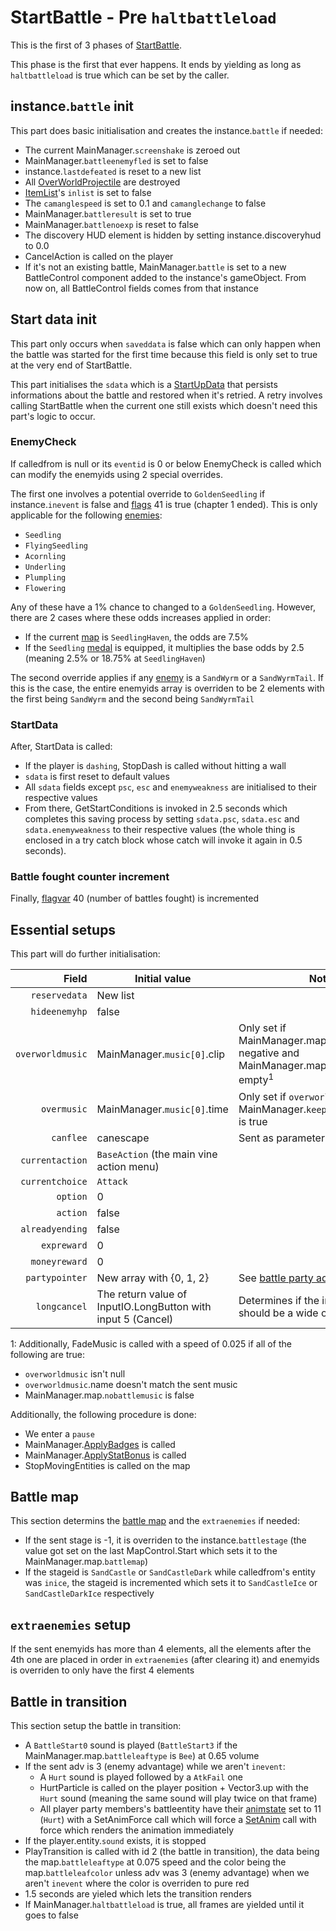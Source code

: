 # StartBattle - Pre `haltbattleload`
This is the first of 3 phases of [StartBattle](../StartBattle.md).

This phase is the first that ever happens. It ends by yielding as long as `haltbattleload` is true which can be set by the caller.

## instance.`battle` init
This part does basic initialisation and creates the instance.`battle` if needed:

- The current MainManager.`screenshake` is zeroed out
- MainManager.`battleenemyfled` is set to false
- instance.`lastdefeated` is reset to a new list
- All [OverWorldProjectile](../Entities/NPCControl/ActionBehaviors/ShootProjectile.md#an-overview-of-overworldprojectile) are destroyed
- [ItemList](../ItemList/ItemList%20State%20Machine.md)'s `inlist` is set to false
- The `camanglespeed` is set to 0.1 and `camanglechange` to false
- MainManager.`battleresult` is set to true
- MainManager.`battlenoexp` is reset to false
- The discovery HUD element is hidden by setting instance.discoveryhud to 0.0
- CancelAction is called on the player
- If it's not an existing battle, MainManager.`battle` is set to a new BattleControl component added to the instance's gameObject. From now on, all BattleControl fields comes from that instance

## Start data init
This part only occurs when `saveddata` is false which can only happen when the battle was started for the first time because this field is only set to true at the very end of StartBattle.

This part initialises the `sdata` which is a [StartUpData](StartUpData.md) that persists informations about the battle and restored when it's retried. A retry involves calling StartBattle when the current one still exists which doesn't need this part's logic to occur.

### EnemyCheck
If calledfrom is null or its `eventid` is 0 or below EnemyCheck is called which can modify the enemyids using 2 special overrides.

The first one involves a potential override to `GoldenSeedling` if instance.`inevent` is false and [flags](../Flags%20arrays/flags.md) 41 is true (chapter 1 ended). This is only applicable for the following [enemies](../Enums%20and%20IDs/Enemies.md):

- `Seedling`
- `FlyingSeedling`
- `Acornling`
- `Underling`
- `Plumpling`
- `Flowering`

Any of these have a 1% chance to changed to a `GoldenSeedling`. However, there are 2 cases where these odds increases applied in order:

- If the current [map](../Enums%20and%20IDs/Maps.md) is `SeedlingHaven`, the odds are 7.5%
- If the `Seedling` [medal](../Enums%20and%20IDs/Medal.md) is equipped, it multiplies the base odds by 2.5 (meaning 2.5% or 18.75% at `SeedlingHaven`)

The second override applies if any [enemy](../Enums%20and%20IDs/Enemies.md) is a `SandWyrm` or a `SandWyrmTail`. If this is the case, the entire enemyids array is overriden to be 2 elements with the first being `SandWyrm` and the second being `SandWyrmTail`

### StartData
After, StartData is called:

- If the player is `dashing`, StopDash is called without hitting a wall
- `sdata` is first reset to default values
- All `sdata` fields except `psc`, `esc` and `enemyweakness` are initialised to their respective values
- From there, GetStartConditions is invoked in 2.5 seconds which completes this saving process by setting `sdata.psc`, `sdata.esc` and `sdata.enemyweakness` to their respective values (the whole thing is enclosed in a try catch block whose catch will invoke it again in 0.5 seconds).

### Battle fought counter increment
Finally, [flagvar](../Flags%20arrays/flagvar.md) 40 (number of battles fought) is incremented

## Essential setups
This part will do further initialisation:

|Field|Initial value|Notes|
|----:|------------|-----|
|`reservedata`|New list||
|`hideenemyhp`|false||
|`overworldmusic`|MainManager.`music[0]`.clip|Only set if MainManager.map.`musicid` is not negative and MainManager.map.`music` isn't empty<sup>1</sup>|
|`overmusic`|MainManager.`music[0]`.time|Only set if `overworldmusic` was and MainManager.`keepmusicafterbattle` is true|
|`canflee`|canescape|Sent as parameter|
|`currentaction`|`BaseAction` (the main vine action menu)||
|`currentchoice`|`Attack`||
|`option`|0||
|`action`|false||
|`alreadyending`|false||
|`expreward`|0||
|`moneyreward`|0||
|`partypointer`|New array with {0, 1, 2}|See [battle party addressing](../playerdata%20addressing.md#methods-of-addressing-durring-battle)|
|`longcancel`|The return value of InputIO.LongButton with input 5 (Cancel)|Determines if the input rendering should be a wide one or not|

1: Additionally, FadeMusic is called with a speed of 0.025 if all of the following are true:

- `overworldmusic` isn't null
- `overworldmusic`.name doesn't match the sent music 
- MainManager.map.`nobattlemusic` is false 

Additionally, the following procedure is done:

- We enter a `pause`
- MainManager.[ApplyBadges](ApplyBadges.md) is called
- MainManager.[ApplyStatBonus](ApplyStatBonus.md) is called
- StopMovingEntities is called on the map

## Battle map 
This section determins the [battle map](../../Enums%20and%20IDs/BattleMaps.md) and the `extraenemies` if needed:

- If the sent stage is -1, it is overriden to the instance.`battlestage` (the value got set on the last MapControl.Start which sets it to the MainManager.map.`battlemap`)
- If the stageid is `SandCastle` or `SandCastleDark` while calledfrom's entity was `inice`, the stageid is incremented which sets it to `SandCastleIce` or `SandCastleDarkIce` respectively

## `extraenemies` setup
If the sent enemyids has more than 4 elements, all the elements after the 4th one are placed in order in `extraenemies` (after clearing it) and enemyids is overriden to only have the first 4 elements

## Battle in transition
This section setup the battle in transition:

- A `BattleStart0` sound is played (`BattleStart3` if the MainManager.map.`battleleaftype` is `Bee`) at 0.65 volume
- If the sent adv is 3 (enemy advantage) while we aren't `inevent`:
    - A `Hurt` sound is played followed by a `AtkFail` one
    - HurtParticle is called on the player position + Vector3.up with the `Hurt` sound (meaning the same sound will play twice on that frame)
    - All player party members's battleentity have their [animstate](../Entities/EntityControl/Animations/animstate.md) set to 11 (`Hurt`) with a SetAnimForce call which will force a [SetAnim](../Entities/EntityControl/Animations/SetAnim.md) call with force which renders the animation immediately
- If the player.entity.`sound` exists, it is stopped
- PlayTransition is called with id 2 (the battle in transition), the data being the map.`battleleaftype` at 0.075 speed and the color being the map.`battleleafcolor` unless adv was 3 (enemy advantage) when we aren't `inevent` where the color is overriden to pure red
- 1.5 seconds are yieled which lets the transition renders
- If MainManager.`haltbattleload` is true, all frames are yielded until it goes to false
